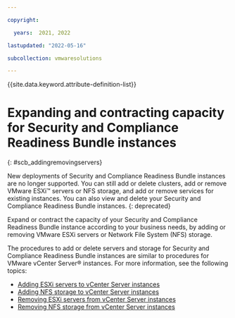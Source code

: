 ```yaml
---

copyright:

  years:  2021, 2022

lastupdated: "2022-05-16"

subcollection: vmwaresolutions

---
```


{{site.data.keyword.attribute-definition-list}}

# Expanding and contracting capacity for Security and Compliance Readiness Bundle instances
{: #scb_addingremovingservers}

New deployments of Security and Compliance Readiness Bundle instances are no longer supported. You can still add or delete clusters, add or remove VMware ESXi™ servers or NFS storage, and add or remove services for existing instances. You can also view and delete your Security and Compliance Readiness Bundle instances.
{: deprecated}

Expand or contract the capacity of your Security and Compliance Readiness Bundle instance according to your business needs, by adding or removing VMware ESXi servers or Network File System (NFS) storage.

The procedures to add or delete servers and storage for Security and Compliance Readiness Bundle instances are similar to procedures for VMware vCenter Server® instances. For more information, see the following topics:
* [Adding ESXi servers to vCenter Server instances](/docs/vmwaresolutions?topic=vmwaresolutions-vc_addingservers)
* [Adding NFS storage to vCenter Server instances](/docs/vmwaresolutions?topic=vmwaresolutions-vc_addingnfs)
* [Removing ESXi servers from vCenter Server instances](/docs/vmwaresolutions?topic=vmwaresolutions-vc_removingservers)
* [Removing NFS storage from vCenter Server instances](/docs/vmwaresolutions?topic=vmwaresolutions-vc_removingnfs)
